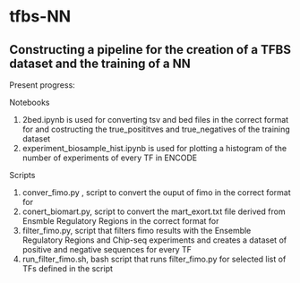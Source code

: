# tfbs-NN
## Constructing a pipeline for the creation of a TFBS dataset and the training of a NN 

Present progress:

Notebooks

  1. 2bed.ipynb is used for converting tsv and bed files in the correct format for <bedtools intersect> and costructing the true_posititves and true_negatives of the training dataset
  2. experiment_biosample_hist.ipynb is used for plotting a histogram of the number of experiments of every TF in ENCODE

Scripts

  1. conver_fimo.py , script to convert the ouput of fimo in the correct format for <bedtools intersect>
  2. conert_biomart.py, script to convert the mart_exort.txt file derived from Ensmble Regulatory Regions in the correct format for <bedtools intersect>
  3. filter_fimo.py, script that filters fimo results with the Ensemble Regulatory Regions and Chip-seq experiments and creates a dataset of positive and negative sequences for every TF
  4. run_filter_fimo.sh, bash script that runs filter_fimo.py for selected list of TFs defined in the script

